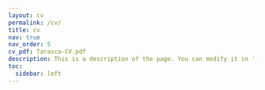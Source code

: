 ```yaml
---
layout: cv
permalink: /cv/
title: cv
nav: true
nav_order: 5
cv_pdf: Tarasca-CV.pdf
description: This is a description of the page. You can modify it in '_pages/cv.md'. 
toc:
  sidebar: left
---
```

